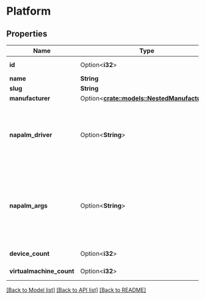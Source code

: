 # Platform

## Properties

Name | Type | Description | Notes
------------ | ------------- | ------------- | -------------
**id** | Option<**i32**> |  | [optional][readonly]
**name** | **String** |  | 
**slug** | **String** |  | 
**manufacturer** | Option<[**crate::models::NestedManufacturer**](NestedManufacturer.md)> |  | [optional]
**napalm_driver** | Option<**String**> | The name of the NAPALM driver to use when interacting with devices | [optional]
**napalm_args** | Option<**String**> | Additional arguments to pass when initiating the NAPALM driver (JSON format) | [optional]
**device_count** | Option<**i32**> |  | [optional][readonly]
**virtualmachine_count** | Option<**i32**> |  | [optional][readonly]

[[Back to Model list]](../README.md#documentation-for-models) [[Back to API list]](../README.md#documentation-for-api-endpoints) [[Back to README]](../README.md)


